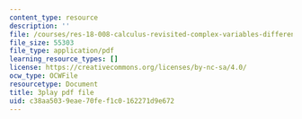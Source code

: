 ```yaml
---
content_type: resource
description: ''
file: /courses/res-18-008-calculus-revisited-complex-variables-differential-equations-and-linear-algebra-fall-2011/c38aa5039eae70fef1c0162271d9e672_oY0ItxI9xTk.pdf
file_size: 55303
file_type: application/pdf
learning_resource_types: []
license: https://creativecommons.org/licenses/by-nc-sa/4.0/
ocw_type: OCWFile
resourcetype: Document
title: 3play pdf file
uid: c38aa503-9eae-70fe-f1c0-162271d9e672
---
```

